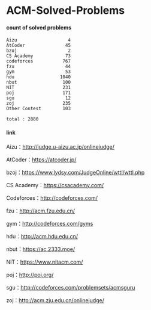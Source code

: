 ﻿# ACM-Solved-Problems

#### count of solved problems
	Aizu                   4
	AtCoder               45
	bzoj                   2
	CS Academy            73
	codeforces           767
	fzu                   44
	gym                   53
	hdu                 1040
	nbut                 100
	NIT                  231
	poj                  171
	sgu                   12
	zoj                  235
	Other Contest        103

`total : 2880`


#### link

Aizu：http://judge.u-aizu.ac.jp/onlinejudge/

AtCoder：https://atcoder.jp/

bzoj：https://www.lydsy.com/JudgeOnline/wttl/wttl.php

CS Academy：https://csacademy.com/

Codeforces：http://codeforces.com/

fzu：http://acm.fzu.edu.cn/

gym：http://codeforces.com/gyms

hdu：http://acm.hdu.edu.cn/

nbut：https://ac.2333.moe/

NIT：https://www.nitacm.com/

poj：http://poj.org/

sgu：http://codeforces.com/problemsets/acmsguru

zoj：http://acm.zju.edu.cn/onlinejudge/
